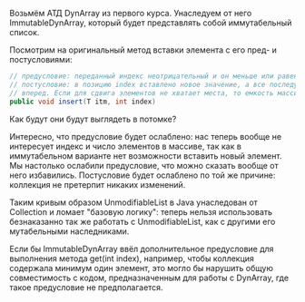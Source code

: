 Возьмём АТД DynArray из первого курса. Унаследуем от него ImmutableDynArray, который будет представлять собой иммутабельный список. 

Посмотрим на оригинальный метод вставки элемента с его пред- и постусловиями:

```java
// предусловие: переданный индекс неотрицательный и он меньше или равен числу элементов в массиве
// постусловие: в позицию index вставлено новое значение, а все последующие элементы (если таковые есть) сдвинуты
// вперед. Если для сдвига элементов не хватает места, то емкость массива предварительно увеличивается
public void insert(T itm, int index)
```

Как будут они будут выглядеть в потомке?

Интересно, что предусловие будет ослаблено: нас теперь вообще не интересует индекс и число элементов в массиве, так как в иммутабельном варианте нет возможности вставить новый элемент. Мы настолько ослабили предусловие, что можно сказать вообще от него избавились. Постусловие будет ослаблено по той же причине: коллекция не претерпит никаких изменений.

Таким кривым образом UnmodifiableList в Java унаследован от Collection и ломает "базовую логику": теперь нельзя использовать безнаказанно так же работать с UnmodifiableList, как с другими его мутабельными наследниками.

Если бы ImmutableDynArray ввёл дополнительное предусловие для выполнения метода get(int index), например, чтобы коллекция содержала минимум один элемент, это могло бы нарушить общую совместимость с кодом, предназначенным для работы с DynArray, где такое предусловие не предполагается.
